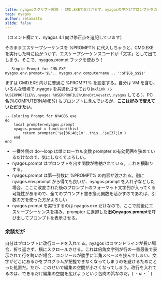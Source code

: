 ```yaml
---
title: nyagosスクリプト解説 - CMD.EXEで化けさせず、nyagosの中だけプロンプトをカラー化
tags: nyagos
author: zetamatta
slide: false
---
```

（コメント欄にて、nyagos 4.1 向け修正点を追記しています）

そのままエスケープシーケンスを %PROMPT% に代入しちゃうと、CMD.EXE を実行した時に色がつかず、エスケープシーケンスコードが「文字」として出てしまう。そこで、nyagos.prompt フックを使おう！

```Lua:.nyagos
-- Simple Prompt for CMD.EXE
nyagos.env.prompt='$L'.. nyagos.env.computername .. ':$P$G$_$$$s'
```

まずは CMD.EXE 向けに普通に %PROMPT% を設定する。自分は VM を含む、いろんな環境で .nyagos を共通化させており(`mklink /S %USERPROFILE%\.nyagos %USERPROFILE%\OneDrive\etc\.nyagos` してる )、PC 名(%COMPUTERNAME%) もプロンプトに含んでいるが、**ここは好みで変えていただきたい**。

```Lua:.nyagos
-- Coloring Prompt for NYAGOS.exe
do
    local prompter=nyagos.prompt
    nyagos.prompt = function(this)
        return prompter('$e[36;40;1m'..this..'$e[37;1m')
    end
end
```

- 一番外側の do～loop は単にローカル変数 prompter の有効範囲を狭めているだけなので、気にしなくてよろしい。
- nyagos.prompt はプロンプトを出す関数が格納されている。これを横取りする。
- nyagos.prompt は第一引数に %PROMPT% の内容が渡される。別に nyagos.env.prompt から得ても良いが、nyagos.prompt を入れ子などした場合、ここに改変された後のプロンプトのフォーマット文字列が入ってくる可能性があるので、全てのプロンプト書き換え関数を活かすのであれば、引数の方を使った方がよろしい
- nyagos.prompt を実行するのは nyagos.exe だけなので、ここで前後にエスケープシーケンスを挟み、prompter に退避した**旧のnyagos.prompt**を呼び出してプロンプトを表示させる。

### 余談だが

自分はプロンプトに改行コードを入れてる。nyagos はコマンドラインが長い場合、折り返さず、横にスクロールさせる。これは倍角文字列が行の一番最後で表示されて行を跨いだ場合、コンソールが勝手に半角スペースを挟んでしまい、文字がどこにあるかをプログラムが把握できなくなってしまうのを避けるためにとった処置だ。だが、このせいで編集の空間が小さくなってしまう。改行を入れてるのは、できるだけ編集の空間を広げようという苦肉の策なのだ。(´・ω・｀)

